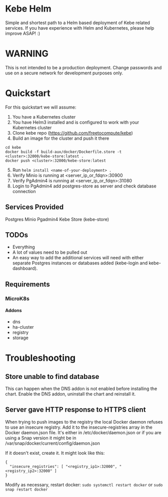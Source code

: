 # Kebe Helm

Simple and shortest path to a Helm based deployment of Kebe related services. If you have
experience with Helm and Kubernetes, please help improve ASAP! :)

# WARNING

This is not intended to be a production deployment. Change passwords and use
on a secure network for development purposes only.

# Quickstart

For this quickstart we will assume:

1. You have a Kubernetes cluster
2. You have Helm3 installed and is configured to work with your Kubernetes cluster
3. Clone kebe repo (https://github.com/freetocompute/kebe)
4. Build an image for the cluster and push it there

```
cd kebe
docker build -f build-aux/docker/Dockerfile.store -t <cluster>:32000/kebe-store:latest .
docker push <cluster>:32000/kebe-store:latest
```

5. Run `helm install <name-of-your-deployment> .`
6. Verify Minio is running at <server_ip_or_fdqn>:30900
7. Verify PgAdmin4 is running at <server_ip_or_fdqn>:31080
8. Login to PgAdmin4 add postgres-store as server and check database connection

## Services Provided

Postgres
Minio
Pgadmin4
Kebe Store (kebe-store)

## TODOs

* Everything
* A lot of values need to be pulled out
* An easy way to add the additional services will need with either separate
  Postgres instances or databases added (kebe-login and kebe-dashboard).

## Requirements

### MicroK8s

#### Addons

* dns
* ha-cluster
* registry
* storage


# Troubleshooting

## Store unable to find database

This can happen when the DNS addon is not enabled before installing the chart.
Enable the DNS addon, uninstall the chart and reinstall it.

## Server gave HTTP response to HTTPS client

When trying to push images to the registry the local Docker daemon refuses to
use an insecure registry. Add it to the insecure-registries array in the
Docker daemon.json file. It's either in /etc/docker/daemon.json or if you are
using a Snap version it might be in /var/snap/docker/current/config/daemon.json

If it doesn't exist, create it. It might look like this:

```
{
  "insecure_registries": [ "<registry_ip1>:32000", "<registry_ip2>:32000" ]
}
```

Modify as necessary, restart docker: `sudo systemctl restart docker` or
`sudo snap restart docker`
